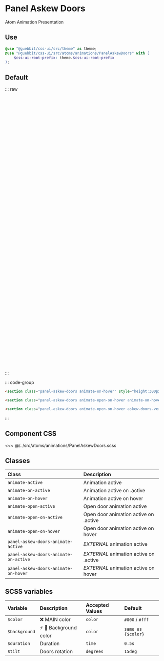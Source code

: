 # Panel Askew Doors
<Badge type="tip">Atom</Badge> <Badge type="info">Animation</Badge> <Badge type="info">Presentation</Badge>

## Use

```scss
@use "@guebbit/css-ui/src/theme" as theme;
@use "@guebbit/css-ui/src/atoms/animations/PanelAskewDoors" with (
    $css-ui-root-prefix: theme.$css-ui-root-prefix
);
```

## Default

::: raw
<div class="dev-section without-restrictions">
    <section class="panel-askew-doors animate-on-hover" style="height:300px;"></section>
    <section class="panel-askew-doors animate-open-on-hover animate-on-hover" style="height:300px;"></section>
    <section class="panel-askew-doors animate-open-on-hover askew-doors-vertical animate-on-hover" style="height:300px;"></section>
</div>
:::

::: code-group
```html [default]
<section class="panel-askew-doors animate-on-hover" style="height:300px;"></section>
```
```html [open]
<section class="panel-askew-doors animate-open-on-hover animate-on-hover" style="height:300px;"></section>
```
```html [open vertical]
<section class="panel-askew-doors animate-open-on-hover askew-doors-vertical animate-on-hover" style="height:300px;"></section>
```
:::

## Component CSS

<<< @/../src/atoms/animations/PanelAskewDoors.scss


## Classes

| Class                                 | Description                            |
|:--------------------------------------|:---------------------------------------|
| `animate-active`                      | Animation active                       |
| `animate-on-active`                   | Animation active on .active            |
| `animate-on-hover`                    | Animation active on hover              |
| `animate-open-active`                 | Open door animation active             |
| `animate-open-on-active`              | Open door animation active on .active  |
| `animate-open-on-hover`               | Open door animation active on hover    |
| `panel-askew-doors-animate-active`    | *EXTERNAL* animation active            |
| `panel-askew-doors-animate-on-active` | *EXTERNAL* animation active on .active |
| `panel-askew-doors-animate-on-hover`  | *EXTERNAL* animation active on hover   |

## SCSS variables

| Variable       | Description                                               | Accepted Values | Default            |
|:---------------|:----------------------------------------------------------|:----------------|:-------------------|
| `$color`       | :x: MAIN color                                            | `color`         | `#000` / `#fff`    |
| `$background`  | :zap: :first_quarter_moon_with_face: Background color     | `color`         | `same as {$color}` |
| `$duration`    | Duration                                                  | `time`          | `0.5s`             |
| `$tilt`        | Doors rotation                                            | `degrees`       | `15deg`            |

<style lang="scss">
@use "../docs/theme" as theme;
@use "../src/atoms/animations/PanelAskewDoors" with (
    $css-ui-root-prefix: theme.$css-ui-root-prefix
);
</style>